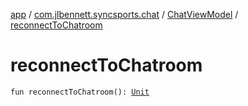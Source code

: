 [app](../../index.md) / [com.jlbennett.syncsports.chat](../index.md) / [ChatViewModel](index.md) / [reconnectToChatroom](./reconnect-to-chatroom.md)

# reconnectToChatroom

`fun reconnectToChatroom(): `[`Unit`](https://kotlinlang.org/api/latest/jvm/stdlib/kotlin/-unit/index.html)